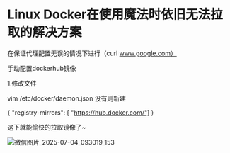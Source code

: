 # Linux Docker在使用魔法时依旧无法拉取的解决方案
在保证代理配置无误的情况下进行（curl www.google.com）

手动配置dockerhub镜像


1.修改文件

vim /etc/docker/daemon.json    没有则新建


{
 "registry-mirrors": [
    "https://hub.docker.com/"]
}

这下就能愉快的拉取镜像了~


![微信图片_2025-07-04_093019_153](https://github.com/user-attachments/assets/0a65fed6-c23b-492b-b8e9-c94392aa146f)

